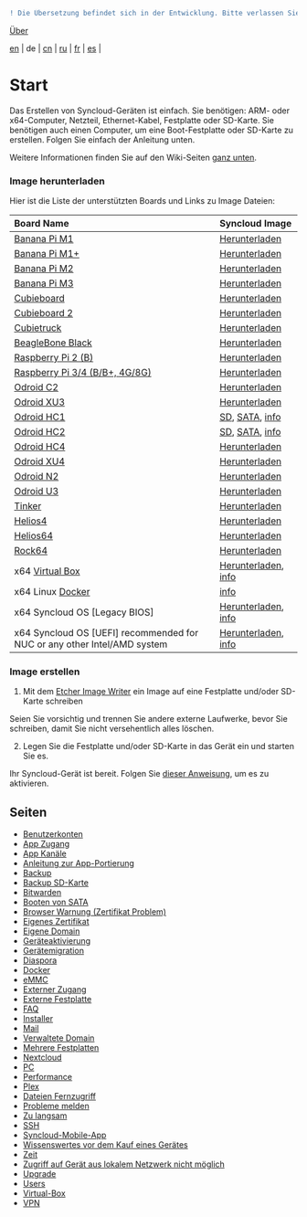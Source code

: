 ```diff
! Die Übersetzung befindet sich in der Entwicklung. Bitte verlassen Sie sich auf die englische Originalversion.
```

[Über](https://github.com/syncloud/docs)

[en](https://github.com/syncloud/platform/wiki) | 
de | 
[cn](https://github.com/syncloud/docs/blob/master/cn/index.md) | 
[ru](https://github.com/syncloud/docs/blob/master/ru/index.md) | 
[fr](https://github.com/syncloud/docs/blob/master/fr/index.md) | 
[es](https://github.com/syncloud/docs/blob/master/es/index.md) | 

# Start

Das Erstellen von Syncloud-Geräten ist einfach. Sie benötigen: ARM- oder x64-Computer, Netzteil, Ethernet-Kabel, Festplatte oder SD-Karte. Sie benötigen auch einen Computer, um eine Boot-Festplatte oder SD-Karte zu erstellen. Folgen Sie einfach der Anleitung unten.

Weitere Informationen finden Sie auf den Wiki-Seiten [ganz unten](https://github.com/syncloud/docs/blob/master/de/index.md#seiten). 

### Image herunterladen

Hier ist die Liste der unterstützten Boards und Links zu Image Dateien: 

|Board Name|Syncloud Image|
|:---|:---|
|[Banana Pi M1](https://www.banana-pi.org/)|[Herunterladen](https://github.com/syncloud/platform/releases/download/21.10/syncloud-bananapim1-21.10.img.xz)|
|[Banana Pi M1+](https://www.banana-pi.org/)|[Herunterladen](https://github.com/syncloud/platform/releases/download/21.10/syncloud-bananapim1-21.10.img.xz)|
|[Banana Pi M2](https://www.banana-pi.org/)|[Herunterladen](https://github.com/syncloud/platform/releases/download/21.10/syncloud-bananapim2-21.10.img.xz)|
|[Banana Pi M3](https://www.banana-pi.org/)|[Herunterladen](https://github.com/syncloud/platform/releases/download/21.10/syncloud-bananapim3-21.10.img.xz)|
|[Cubieboard](cubieboard.org)|[Herunterladen](https://github.com/syncloud/platform/releases/download/21.10/syncloud-cubieboard-21.10.img.xz)|
|[Cubieboard 2](cubieboard.org)|[Herunterladen](https://github.com/syncloud/platform/releases/download/21.10/syncloud-cubieboard2-21.10.img.xz)|
|[Cubietruck](cubieboard.org)|[Herunterladen](https://github.com/syncloud/platform/releases/download/21.10/syncloud-cubietruck-21.10.img.xz)|
|[BeagleBone Black](http://beagleboard.org/Products/BeagleBone+Black)|[Herunterladen](https://github.com/syncloud/platform/releases/download/21.10/syncloud-beagleboneblack-21.10.img.xz)|
|[Raspberry Pi 2 (B)](http://www.raspberrypi.org/)|[Herunterladen](https://github.com/syncloud/platform/releases/download/21.10/syncloud-beagleboneblack-21.10.img.xz)|
|[Raspberry Pi 3/4 (B/B+, 4G/8G)](http://www.raspberrypi.org/)|[Herunterladen](https://github.com/syncloud/platform/releases/download/21.10/syncloud-raspberrypi-21.10.img.xz)|
|[Odroid C2](https://www.hardkernel.com/shop/odroid-c2)|[Herunterladen](https://github.com/syncloud/platform/releases/download/21.10/syncloud-odroid-c2-21.10.img.xz)|
|[Odroid XU3](https://www.hardkernel.com/shop/odroid-xu3)|[Herunterladen](https://github.com/syncloud/platform/releases/download/21.10/syncloud-odroid-xu3and4-21.10.img.xz)|
|[Odroid HC1](https://www.hardkernel.com/shop/odroid-hc1-home-cloud-one)|[SD](https://github.com/syncloud/platform/releases/download/21.10/syncloud-odroid-xu3and4-sd-21.10.img.xz), [SATA](https://github.com/syncloud/platform/releases/download/21.10/syncloud-odroid-xu3and4-21.10.img.xz), [info](https://github.com/syncloud/docs/blob/master/de/content/Boot-from-SATA.md)|
|[Odroid HC2](https://www.hardkernel.com/shop/odroid-hc2-home-cloud-two)|[SD](https://github.com/syncloud/platform/releases/download/21.10/syncloud-odroid-xu3and4-sd-21.10.img.xz), [SATA](https://github.com/syncloud/platform/releases/download/21.10/syncloud-odroid-xu3and4-21.10.img.xz), [info](https://github.com/syncloud/docs/blob/master/de/content/Boot-from-SATA.md)|
|[Odroid HC4](https://www.hardkernel.com/shop/odroid-hc4)|[Herunterladen](https://github.com/syncloud/platform/releases/download/21.10/syncloud-odroid-hc4-21.10.img.xz)|
|[Odroid XU4](https://www.hardkernel.com/shop/odroid-xu4-special-price)|[Herunterladen](https://github.com/syncloud/platform/releases/download/21.10/syncloud-odroid-xu3and4-21.10.img.xz)|
|[Odroid N2](https://www.hardkernel.com/shop/odroid-n2-with-4gbyte-ram)|[Herunterladen](https://github.com/syncloud/platform/releases/download/21.10/syncloud-odroid-n2-21.10.img.xz)|
|[Odroid U3](https://www.hardkernel.com/shop/odroid-u3)|[Herunterladen](https://github.com/syncloud/platform/releases/download/21.10/syncloud-odroid-u3-21.10.img.xz)|
|[Tinker](https://www.asus.com/uk/Single-Board-Computer/Tinker-Board)|[Herunterladen](https://github.com/syncloud/platform/releases/download/21.10/syncloud-tinker-21.10.img.xz)|
|[Helios4](http://kobol.io/helios4)|[Herunterladen](https://github.com/syncloud/platform/releases/download/21.10/syncloud-helios4-21.10.img.xz)|
|[Helios64](http://kobol.io/helios64)|[Herunterladen](https://github.com/syncloud/platform/releases/download/21.10/syncloud-helios64-21.10.img.xz)|
|[Rock64](https://www.pine64.org/)|[Herunterladen](https://github.com/syncloud/platform/releases/download/21.10/syncloud-rock64-21.10.img.xz)|
|x64 [Virtual Box](https://www.virtualbox.org/wiki/Downloads)|[Herunterladen](https://github.com/syncloud/platform/releases/download/21.10/syncloud-amd64-21.10.vdi.xz), [info](https://github.com/syncloud/docs/blob/master/de/content/Virtual-Box.md)|
|x64 Linux [Docker](https://www.docker.com/)|[info](https://github.com/syncloud/docs/blob/master/de/content/Docker.md)|
|x64 Syncloud OS [Legacy BIOS]|[Herunterladen](https://github.com/syncloud/platform/releases/download/21.10/syncloud-amd64-21.10.img.xz), [info](https://github.com/syncloud/docs/blob/master/de/content/PC.md)|
|x64 Syncloud OS [UEFI] recommended for NUC or any other Intel/AMD system|[Herunterladen](https://github.com/syncloud/platform/releases/download/21.10/syncloud-amd64-uefi-21.10.img.xz), [info](https://github.com/syncloud/docs/blob/master/de/content/PC.md)|

### Image erstellen

1. Mit dem [Etcher Image Writer](https://www.balena.io/etcher/) ein Image auf eine Festplatte und/oder SD-Karte schreiben

Seien Sie vorsichtig und trennen Sie andere externe Laufwerke, bevor Sie schreiben, damit Sie nicht versehentlich alles löschen.

2. Legen Sie die Festplatte und/oder SD-Karte in das Gerät ein und starten Sie es.

Ihr Syncloud-Gerät ist bereit. Folgen Sie [dieser Anweisung](https://syncloud.org/setup.html), um es zu aktivieren. 

## Seiten

* [Benutzerkonten](https://github.com/syncloud/docs/blob/master/de/content/Accounts.md)
* [App Zugang](https://github.com/syncloud/docs/blob/master/de/content/App-access.md)
* [App Kanäle](https://github.com/syncloud/docs/blob/master/de/content/App-Channels.md)
* [Anleitung zur App-Portierung ](https://github.com/syncloud/docs/blob/master/de/content/App-porting-guide.md)
* [Backup](https://github.com/syncloud/docs/blob/master/de/content/Backup.md)
* [Backup SD-Karte](https://github.com/syncloud/docs/blob/master/de/content/Backup-SD-Card.md)
* [Bitwarden](https://github.com/syncloud/docs/blob/master/de/content/Bitwarden.md)
* [Booten von SATA](https://github.com/syncloud/docs/blob/master/de/content/Boot-from-SATA.md)
* [Browser Warnung (Zertifikat Problem)](https://github.com/syncloud/docs/blob/master/de/content/Browser-warning-(certificate-problem).md)
* [Eigenes Zertifikat](https://github.com/syncloud/docs/blob/master/de/content/Custom-certificate.md)
* [Eigene Domain](https://github.com/syncloud/docs/blob/master/de/content/Custom-domain.md)
* [Geräteaktivierung](https://github.com/syncloud/docs/blob/master/de/content/Device-activation.md)
* [Gerätemigration](https://github.com/syncloud/docs/blob/master/de/content/Device-migration.md)
* [Diaspora](https://github.com/syncloud/docs/blob/master/de/content/Diaspora.md)
* [Docker](https://github.com/syncloud/docs/blob/master/de/content/Docker.md)
* [eMMC](https://github.com/syncloud/docs/blob/master/de/content/eMMC.md)
* [Externer Zugang](https://github.com/syncloud/docs/blob/master/de/content/External-access.md)
* [Externe Festplatte](https://github.com/syncloud/docs/blob/master/de/content/External-Disk.md)
* [FAQ](https://github.com/syncloud/docs/blob/master/de/content/FAQ.md)
* [Installer](https://github.com/syncloud/docs/blob/master/de/content/Installer.md)
* [Mail](https://github.com/syncloud/docs/blob/master/de/content/Mail.md)
* [Verwaltete Domain](https://github.com/syncloud/docs/blob/master/de/content/Managed-domain.md)
* [Mehrere Festplatten](https://github.com/syncloud/docs/blob/master/de/content/Multiple-Disks.md)
* [Nextcloud](https://github.com/syncloud/docs/blob/master/de/content/Nextcloud.md)
* [PC](https://github.com/syncloud/docs/blob/master/de/content/PC.md)
* [Performance](https://github.com/syncloud/docs/blob/master/de/content/Performance.md)
* [Plex](https://github.com/syncloud/docs/blob/master/de/content/Plex.md)
* [Dateien Fernzugriff](https://github.com/syncloud/docs/blob/master/de/content/Remote-file-access.md)
* [Probleme melden](https://github.com/syncloud/docs/blob/master/de/content/Report-problems.md)
* [Zu langsam](https://github.com/syncloud/docs/blob/master/de/content/Slow.md)
* [SSH](https://github.com/syncloud/docs/blob/master/de/content/SSH.md)
* [Syncloud-Mobile-App](https://github.com/syncloud/docs/blob/master/de/content/Syncloud-Mobile-App.md)
* [Wissenswertes vor dem Kauf eines Gerätes](https://github.com/syncloud/docs/blob/master/de/content/Things-to-know-before-buying-a-device.md)
* [Zeit](https://github.com/syncloud/docs/blob/master/de/content/Time.md)
* [Zugriff auf Gerät aus lokalem Netzwerk nicht möglich](https://github.com/syncloud/docs/blob/master/de/content/Unable-to-access-device-from-local-network.md)
* [Upgrade](https://github.com/syncloud/docs/blob/master/de/content/Upgrade.md)
* [Users](https://github.com/syncloud/docs/blob/master/de/content/Users.md)
* [Virtual-Box](https://github.com/syncloud/docs/blob/master/de/content/Virtual-Box.md)
* [VPN](https://github.com/syncloud/docs/blob/master/de/content/VPN.md)
